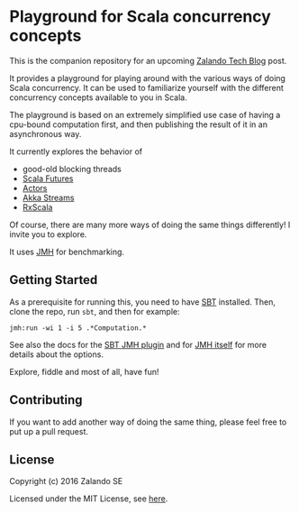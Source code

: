 # Playground for Scala concurrency concepts

This is the companion repository for an upcoming [Zalando Tech Blog](https://tech.zalando.de/blog/) post.

It provides a playground for playing around with the various ways of doing Scala concurrency.
It can be used to familiarize yourself with the different concurrency concepts available to you in Scala.

The playground is based on an extremely simplified use case of having a cpu-bound computation first,
and then publishing the result of it in an asynchronous way.

It currently explores the behavior of

* good-old blocking threads
* [Scala Futures](http://docs.scala-lang.org/overviews/core/futures.html)
* [Actors](http://doc.akka.io/docs/akka/2.4.7/scala/actors.html)
* [Akka Streams](http://doc.akka.io/docs/akka/2.4.7/scala/stream/stream-introduction.html)
* [RxScala](http://reactivex.io/rxscala/)

Of course, there are many more ways of doing the same things differently! I invite you to explore.

It uses [JMH](http://openjdk.java.net/projects/code-tools/jmh/) for benchmarking.

## Getting Started

As a prerequisite for running this, you need to have [SBT](http://scala-sbt.org) installed.
Then, clone the repo, run `sbt`, and then for example:
```
jmh:run -wi 1 -i 5 .*Computation.*
```

See also the docs for the [SBT JMH plugin](https://github.com/ktoso/sbt-jmh) and for [JMH itself](http://openjdk.java.net/projects/code-tools/jmh/) for more details about the options.

Explore, fiddle and most of all, have fun!

## Contributing

If you want to add another way of doing the same thing, please feel free to put up a pull request.

## License

Copyright (c) 2016 Zalando SE

Licensed under the MIT License, see [here](https://github.com/zalando/benchmarks-scala-nonblocking/blob/master/LICENSE).
